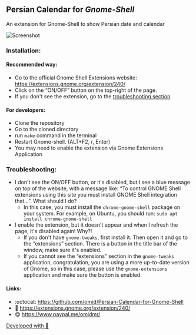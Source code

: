 ## Persian Calendar for *Gnome-Shell*

An extension for Gnome-Shell to show Persian date and calendar

![Screenshot](https://github.com/omid/Persian-Calendar-for-Gnome-Shell/blob/master/assets/screenshot.png?raw=true)

### Installation:

#### Recommended way:
* Go to the official Gnome Shell Extensions website: https://extensions.gnome.org/extension/240/
* Click on the “ON/OFF” button on the top-right of the page.
* If you don't see the extension, go to the [troubleshooting section](README.md#troubleshooting).

#### For developers:
* Clone the repository
* Go to the cloned directory
* run ```make``` command in the terminal
* Restart Gnome-shell. (ALT+F2, r, Enter)
* You may need to enable the extension via Gnome Extensions Application

### Troubleshooting:
* I don't see the ON/OFF button, or it's disabled, but I see a blue message on top of the website, with a message like: “To control GNOME Shell extensions using this site you must install GNOME Shell integration that…”. What should I do?
   * In this case, you must install the `chrome-gnome-shell` package on your system. For example, on Ubuntu, you should run: `sudo apt install chrome-gnome-shell`
* I enable the extension, but it doesn't appear and when I refresh the page, it's disabled again! Why?!
   * If you don't have `gnome-tweaks`, first install it. Then open it and go to the “extensions” section. There is a button in the title bar of the window, make sure it's enabled.
   * If you cannot see the “extensions” section in the `gnome-tweaks` application, congratulation, you are using a more up-to-date version of Gnome, so in this case, please use the `gnome-extensions` application and make sure the button is enabled.

#### Links:
* :octocat: https://github.com/omid/Persian-Calendar-for-Gnome-Shell
* :link: https://extensions.gnome.org/extension/240/
* :yum: https://www.paypal.me/omidmr/

[Developed with :green_heart:](https://github.com/omid/Persian-Calendar-for-Gnome-Shell/graphs/contributors)
